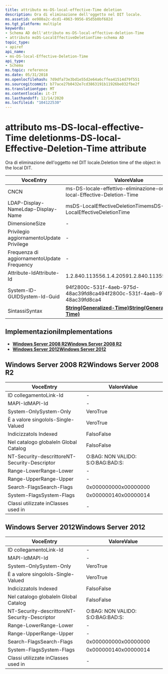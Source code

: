 ```yaml
---
title: attributo ms-DS-local-effective-Time deletion
description: Ora di eliminazione dell'oggetto nel DIT locale.
ms.assetid: ee980a2c-dcd1-4963-9956-85d5b0bf682d
ms.tgt_platform: multiple
keywords:
- Schema AD dell'attributo ms-DS-local-effective-deletion-Time
- attributo msDS-LocalEffectiveDeletionTime-schema AD
topic_type:
- apiref
api_name:
- ms-DS-local-Effective-Deletion-Time
api_type:
- Schema
ms.topic: reference
ms.date: 05/31/2018
ms.openlocfilehash: 7d9dfa73e3bd1e55d2e64a6cffea41514d79f551
ms.sourcegitcommit: b77ace27b0432e7cd3863191b11926be032fbe2f
ms.translationtype: MT
ms.contentlocale: it-IT
ms.lasthandoff: 12/14/2020
ms.locfileid: "104122530"
---
```

# <a name="ms-ds-local-effective-deletion-time-attribute"></a><span data-ttu-id="607c9-105">attributo ms-DS-local-effective-Time deletion</span><span class="sxs-lookup"><span data-stu-id="607c9-105">ms-DS-local-Effective-Deletion-Time attribute</span></span>

<span data-ttu-id="607c9-106">Ora di eliminazione dell'oggetto nel DIT locale.</span><span class="sxs-lookup"><span data-stu-id="607c9-106">Deletion time of the object in the local DIT.</span></span>



| <span data-ttu-id="607c9-107">Voce</span><span class="sxs-lookup"><span data-stu-id="607c9-107">Entry</span></span> | <span data-ttu-id="607c9-108">Valore</span><span class="sxs-lookup"><span data-stu-id="607c9-108">Value</span></span> |
|-------------------|---------------------------------------------------------------|
| <span data-ttu-id="607c9-109">CN</span><span class="sxs-lookup"><span data-stu-id="607c9-109">CN</span></span>                | <span data-ttu-id="607c9-110">ms-DS-locale-effettivo-eliminazione-ora</span><span class="sxs-lookup"><span data-stu-id="607c9-110">ms-DS-local-Effective-Deletion-Time</span></span>                           |
| <span data-ttu-id="607c9-111">LDAP-Display-Name</span><span class="sxs-lookup"><span data-stu-id="607c9-111">Ldap-Display-Name</span></span> | <span data-ttu-id="607c9-112">msDS-LocalEffectiveDeletionTime</span><span class="sxs-lookup"><span data-stu-id="607c9-112">msDS-LocalEffectiveDeletionTime</span></span>                               |
| <span data-ttu-id="607c9-113">Dimensione</span><span class="sxs-lookup"><span data-stu-id="607c9-113">Size</span></span>              | \-                                                            |
| <span data-ttu-id="607c9-114">Privilegio aggiornamento</span><span class="sxs-lookup"><span data-stu-id="607c9-114">Update Privilege</span></span>  | \-                                                            |
| <span data-ttu-id="607c9-115">Frequenza di aggiornamento</span><span class="sxs-lookup"><span data-stu-id="607c9-115">Update Frequency</span></span>  | \-                                                            |
| <span data-ttu-id="607c9-116">Attribute-Id</span><span class="sxs-lookup"><span data-stu-id="607c9-116">Attribute-Id</span></span>      | <span data-ttu-id="607c9-117">1.2.840.113556.1.4.2059</span><span class="sxs-lookup"><span data-stu-id="607c9-117">1.2.840.113556.1.4.2059</span></span>                                       |
| <span data-ttu-id="607c9-118">System-ID-GUID</span><span class="sxs-lookup"><span data-stu-id="607c9-118">System-Id-Guid</span></span>    | <span data-ttu-id="607c9-119">94f2800c-531f-4aeb-975d-48ac39fd8ca4</span><span class="sxs-lookup"><span data-stu-id="607c9-119">94f2800c-531f-4aeb-975d-48ac39fd8ca4</span></span>                          |
| <span data-ttu-id="607c9-120">Sintassi</span><span class="sxs-lookup"><span data-stu-id="607c9-120">Syntax</span></span>            | [<span data-ttu-id="607c9-121">**String(Generalized-Time)**</span><span class="sxs-lookup"><span data-stu-id="607c9-121">**String(Generalized-Time)**</span></span>](s-string-generalized-time.md) |



## <a name="implementations"></a><span data-ttu-id="607c9-122">Implementazioni</span><span class="sxs-lookup"><span data-stu-id="607c9-122">Implementations</span></span>

-   [<span data-ttu-id="607c9-123">**Windows Server 2008 R2**</span><span class="sxs-lookup"><span data-stu-id="607c9-123">**Windows Server 2008 R2**</span></span>](#windows-server-2008-r2)
-   [<span data-ttu-id="607c9-124">**Windows Server 2012**</span><span class="sxs-lookup"><span data-stu-id="607c9-124">**Windows Server 2012**</span></span>](#windows-server-2012)

## <a name="windows-server-2008-r2"></a><span data-ttu-id="607c9-125">Windows Server 2008 R2</span><span class="sxs-lookup"><span data-stu-id="607c9-125">Windows Server 2008 R2</span></span>



| <span data-ttu-id="607c9-126">Voce</span><span class="sxs-lookup"><span data-stu-id="607c9-126">Entry</span></span> | <span data-ttu-id="607c9-127">Valore</span><span class="sxs-lookup"><span data-stu-id="607c9-127">Value</span></span> |
|------------------------|--------------|
| <span data-ttu-id="607c9-128">ID collegamento</span><span class="sxs-lookup"><span data-stu-id="607c9-128">Link-Id</span></span>                | \-           |
| <span data-ttu-id="607c9-129">MAPI-Id</span><span class="sxs-lookup"><span data-stu-id="607c9-129">MAPI-Id</span></span>                | \-           |
| <span data-ttu-id="607c9-130">System-Only</span><span class="sxs-lookup"><span data-stu-id="607c9-130">System-Only</span></span>            | <span data-ttu-id="607c9-131">Vero</span><span class="sxs-lookup"><span data-stu-id="607c9-131">True</span></span>         |
| <span data-ttu-id="607c9-132">È a valore singolo</span><span class="sxs-lookup"><span data-stu-id="607c9-132">Is-Single-Valued</span></span>       | <span data-ttu-id="607c9-133">Vero</span><span class="sxs-lookup"><span data-stu-id="607c9-133">True</span></span>         |
| <span data-ttu-id="607c9-134">Indicizzato</span><span class="sxs-lookup"><span data-stu-id="607c9-134">Is Indexed</span></span>             | <span data-ttu-id="607c9-135">Falso</span><span class="sxs-lookup"><span data-stu-id="607c9-135">False</span></span>        |
| <span data-ttu-id="607c9-136">Nel catalogo globale</span><span class="sxs-lookup"><span data-stu-id="607c9-136">In Global Catalog</span></span>      | <span data-ttu-id="607c9-137">Falso</span><span class="sxs-lookup"><span data-stu-id="607c9-137">False</span></span>        |
| <span data-ttu-id="607c9-138">NT-Security-descrittore</span><span class="sxs-lookup"><span data-stu-id="607c9-138">NT-Security-Descriptor</span></span> | <span data-ttu-id="607c9-139">O:BAG: NON VALIDO: S:</span><span class="sxs-lookup"><span data-stu-id="607c9-139">O:BAG:BAD:S:</span></span> |
| <span data-ttu-id="607c9-140">Range-Lower</span><span class="sxs-lookup"><span data-stu-id="607c9-140">Range-Lower</span></span>            | \-           |
| <span data-ttu-id="607c9-141">Range-Upper</span><span class="sxs-lookup"><span data-stu-id="607c9-141">Range-Upper</span></span>            | \-           |
| <span data-ttu-id="607c9-142">Search-Flags</span><span class="sxs-lookup"><span data-stu-id="607c9-142">Search-Flags</span></span>           | <span data-ttu-id="607c9-143">0x00000000</span><span class="sxs-lookup"><span data-stu-id="607c9-143">0x00000000</span></span>   |
| <span data-ttu-id="607c9-144">System-Flags</span><span class="sxs-lookup"><span data-stu-id="607c9-144">System-Flags</span></span>           | <span data-ttu-id="607c9-145">0x00000014</span><span class="sxs-lookup"><span data-stu-id="607c9-145">0x00000014</span></span>   |
| <span data-ttu-id="607c9-146">Classi utilizzate in</span><span class="sxs-lookup"><span data-stu-id="607c9-146">Classes used in</span></span>        | \-           |



## <a name="windows-server-2012"></a><span data-ttu-id="607c9-147">Windows Server 2012</span><span class="sxs-lookup"><span data-stu-id="607c9-147">Windows Server 2012</span></span>



| <span data-ttu-id="607c9-148">Voce</span><span class="sxs-lookup"><span data-stu-id="607c9-148">Entry</span></span> | <span data-ttu-id="607c9-149">Valore</span><span class="sxs-lookup"><span data-stu-id="607c9-149">Value</span></span> |
|------------------------|--------------|
| <span data-ttu-id="607c9-150">ID collegamento</span><span class="sxs-lookup"><span data-stu-id="607c9-150">Link-Id</span></span>                | \-           |
| <span data-ttu-id="607c9-151">MAPI-Id</span><span class="sxs-lookup"><span data-stu-id="607c9-151">MAPI-Id</span></span>                | \-           |
| <span data-ttu-id="607c9-152">System-Only</span><span class="sxs-lookup"><span data-stu-id="607c9-152">System-Only</span></span>            | <span data-ttu-id="607c9-153">Vero</span><span class="sxs-lookup"><span data-stu-id="607c9-153">True</span></span>         |
| <span data-ttu-id="607c9-154">È a valore singolo</span><span class="sxs-lookup"><span data-stu-id="607c9-154">Is-Single-Valued</span></span>       | <span data-ttu-id="607c9-155">Vero</span><span class="sxs-lookup"><span data-stu-id="607c9-155">True</span></span>         |
| <span data-ttu-id="607c9-156">Indicizzato</span><span class="sxs-lookup"><span data-stu-id="607c9-156">Is Indexed</span></span>             | <span data-ttu-id="607c9-157">Falso</span><span class="sxs-lookup"><span data-stu-id="607c9-157">False</span></span>        |
| <span data-ttu-id="607c9-158">Nel catalogo globale</span><span class="sxs-lookup"><span data-stu-id="607c9-158">In Global Catalog</span></span>      | <span data-ttu-id="607c9-159">Falso</span><span class="sxs-lookup"><span data-stu-id="607c9-159">False</span></span>        |
| <span data-ttu-id="607c9-160">NT-Security-descrittore</span><span class="sxs-lookup"><span data-stu-id="607c9-160">NT-Security-Descriptor</span></span> | <span data-ttu-id="607c9-161">O:BAG: NON VALIDO: S:</span><span class="sxs-lookup"><span data-stu-id="607c9-161">O:BAG:BAD:S:</span></span> |
| <span data-ttu-id="607c9-162">Range-Lower</span><span class="sxs-lookup"><span data-stu-id="607c9-162">Range-Lower</span></span>            | \-           |
| <span data-ttu-id="607c9-163">Range-Upper</span><span class="sxs-lookup"><span data-stu-id="607c9-163">Range-Upper</span></span>            | \-           |
| <span data-ttu-id="607c9-164">Search-Flags</span><span class="sxs-lookup"><span data-stu-id="607c9-164">Search-Flags</span></span>           | <span data-ttu-id="607c9-165">0x00000000</span><span class="sxs-lookup"><span data-stu-id="607c9-165">0x00000000</span></span>   |
| <span data-ttu-id="607c9-166">System-Flags</span><span class="sxs-lookup"><span data-stu-id="607c9-166">System-Flags</span></span>           | <span data-ttu-id="607c9-167">0x00000014</span><span class="sxs-lookup"><span data-stu-id="607c9-167">0x00000014</span></span>   |
| <span data-ttu-id="607c9-168">Classi utilizzate in</span><span class="sxs-lookup"><span data-stu-id="607c9-168">Classes used in</span></span>        | \-           |



 

 




